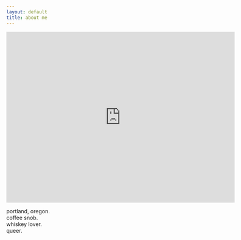 ```yaml
---
layout: default
title: about me
---
```


<iframe width="600" height="450" frameborder="0" style="border:0" src="https://www.google.com/maps/embed/v1/view?zoom=13&center=45.5114%2C-122.6457&key=AIzaSyDq80EXlmRbt_aL6u6uhvFdiSTVXpoeE5U" allowfullscreen></iframe>

portland, oregon. <br/>
coffee snob. <br/>
whiskey lover. <br/>
queer. <br/>
